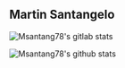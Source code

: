 ## Martin Santangelo

![Msantang78's gitlab stats](https://gitlab-readme-stats.vercel.app/api?username=msantang78&count_private=true&show_icons=true&theme=radical)

![Msantang78's github stats](https://github-readme-stats.vercel.app/api?username=msantang78&count_private=true&show_icons=true&theme=radical)

